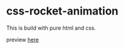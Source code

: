# css-rocket-animation

This is build with pure html and css.

preview [here](https://aliarshad746.github.io/css-rocket-animation/)
